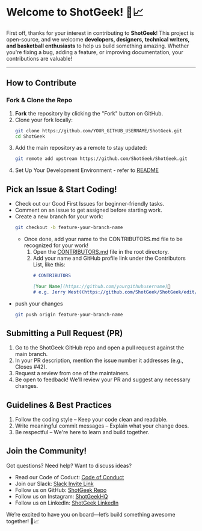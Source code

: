 # Welcome to ShotGeek! 🏀📈

First off, thanks for your interest in contributing to **ShotGeek**! This project is open-source, and we welcome **developers, designers, technical writers, and basketball enthusiasts** to help us build something amazing. Whether you're fixing a bug, adding a feature, or improving documentation, your contributions are valuable!  

---

## How to Contribute  

### Fork & Clone the Repo  
1. **Fork** the repository by clicking the "Fork" button on GitHub.  
2. Clone your fork locally:  
   ```bash
   git clone https://github.com/YOUR_GITHUB_USERNAME/ShotGeek.git
   cd ShotGeek
3. Add the main repository as a remote to stay updated:
   ```bash
   git remote add upstream https://github.com/ShotGeek/ShotGeek.git
   ```
4. Set Up Your Development Environment - refer to [README](https://github.com/ShotGeek/ShotGeek?tab=readme-ov-file#readme)

## Pick an Issue & Start Coding!
- Check out our Good First Issues for beginner-friendly tasks.
- Comment on an issue to get assigned before starting work.
- Create a new branch for your work:
  ```bash
  git checkout -b feature-your-branch-name
  ```
  - Once done, add your name to the CONTRIBUTORS.md file to be recognized for your work!
    1. Open the [CONTRIBUTORS.md](https://github.com/ShotGeek/ShotGeek/edit/master/CONTRIBUTORS.md) file in the root directory.
    2. Add your name and GitHub profile link under the Contributors List, like this:
       ```markdown
       # CONTRIBUTORS
       
       [Your Name](https://github.com/yourgithubusername)🏀
       # e.g. Jerry West((https://github.com/ShotGeek/ShotGeek/edit/master/CONTRIBUTORS.md)🏀
       ```
- push your changes
  ```bash
  git push origin feature-your-branch-name 
  ```
## Submitting a Pull Request (PR)
1. Go to the ShotGeek GitHub repo and open a pull request against the main branch.
2. In your PR description, mention the issue number it addresses (e.g., Closes #42).
3. Request a review from one of the maintainers.
4. Be open to feedback! We'll review your PR and suggest any necessary changes.

## Guidelines & Best Practices
1. Follow the coding style – Keep your code clean and readable.
2. Write meaningful commit messages – Explain what your change does.
3. Be respectful – We're here to learn and build together.

## Join the Community!
Got questions? Need help? Want to discuss ideas?

- Read our Code of Coduct: [Code of Conduct](https://github.com/ShotGeek/ShotGeek/blob/master/CODE_OF_CONDUCT.md)
- Join our Slack: [Slack Invite Link]( https://join.slack.com/t/shotgeek/shared_invite/zt-31ieqopac-EDCkgUm6afDNqeu6mQjncg)
- Follow us on GitHub: [ShotGeek Repo](https://github.com/ShotGeek)
- Follow us on Instagram: [ShotGeekHQ](https://www.instagram.com/shotgeekhq?igsh=MWJlbnhiemhtYnc4eA%3D%3D&utm_source=qr)
- Follow us on LinkedIn: [ShotGeek LinkedIn](https://www.linkedin.com/company/shotgeek/)

We’re excited to have you on board—let’s build something awesome together! 🏀📈
